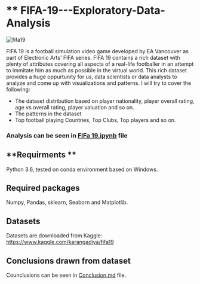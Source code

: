 #            **                             FIFA-19---Exploratory-Data-Analysis


![fifa19](https://user-images.githubusercontent.com/28960237/58747055-44b7f700-8483-11e9-9567-7e5eb6b3df02.jpg)



FIFA 19 is a football simulation video game developed by EA Vancouver as part of Electronic Arts' FIFA series. FIFA 19 contains a rich dataset with plenty of attributes covering all aspects of a real-life footballer in an attempt to immitate him as much as possible in the virtual world. This rich dataset provides a huge oppurtunity for us, data scientists or data analysts to analyze and come up with visualizations and patterns. I will try to cover the following:

- The dataset distribution based on player nationality, player overall rating, age vs overall rating, player valuation and so on.
- The patterns in the dataset
- Top football playing Countries, Top Clubs, Top players and so on.

### Analysis can be seen in [FIFa 19.ipynb](https://github.com/minchi19/FIFA-19---Exploratory-Data-Analysis/blob/master/FIFA%2019.ipynb) file

## **Requirments **

Python 3.6, tested on conda environment based on Windows.

## **Required packages**

Numpy, Pandas, sklearn, Seaborn and  Matplotlib.

## **Datasets**

Datasets are downloaded from Kaggle: https://www.kaggle.com/karangadiya/fifa19


## Conclusions drawn from dataset

Counclusions can be seen in  [Conclusion.md](https://github.com/minchi19/FIFA-19---Exploratory-Data-Analysis/blob/master/Conclusion.md) file.
